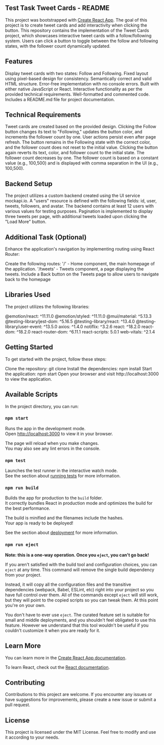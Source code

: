 ## Test Task Tweet Cards - README

This project was bootstrapped with [Create React App](https://github.com/facebook/create-react-app).
The goal of this project is to create tweet cards and add interactivity when clicking the button.
This repository contains the implementation of the Tweet Cards project, which showcases interactive tweet cards with a follow/following system. Users can click a button to toggle between the follow and following states, with the follower count dynamically updated.

## Features

Display tweet cards with two states: Follow and Following.
Fixed layout using pixel-based design for consistency.
Semantically correct and valid HTML structure.
Error-free implementation with no console errors.
Built with either native JavaScript or React.
Interactive functionality as per the provided technical requirements.
Well-formatted and commented code.
Includes a README.md file for project documentation.

## Technical Requirements

Tweet cards are created based on the provided design.
Clicking the Follow button changes its text to "Following," updates the button color, and increments the follower count by one.
User actions persist even after page refresh. The button remains in the Following state with the correct color, and the follower count does not reset to the initial value.
Clicking the button again reverts its text, color, and follower count to the initial state. The follower count decreases by one.
The follower count is based on a constant value (e.g., 100,500) and is displayed with comma separation in the UI (e.g., 100,500).

## Backend Setup

The project utilizes a custom backend created using the UI service mockapi.io.
A "users" resource is defined with the following fields: id, user, tweets, followers, and avatar.
The backend contains at least 12 users with various values for testing purposes.
Pagination is implemented to display three tweets per page, with additional tweets loaded upon clicking the "Load More" button.

## Additional Task (Optional)

Enhance the application's navigation by implementing routing using React Router:

Create the following routes:
'/' - Home component, the main homepage of the application.
'/tweets' - Tweets component, a page displaying the tweets.
Include a Back button on the Tweets page to allow users to navigate back to the homepage

## Libraries Used

The project utilizes the following libraries:

@emotion/react: ^11.11.0
@emotion/styled: ^11.11.0
@mui/material: ^5.13.3
@testing-library/jest-dom: ^5.16.5
@testing-library/react: ^13.4.0
@testing-library/user-event: ^13.5.0
axios: ^1.4.0
notiflix: ^3.2.6
react: ^18.2.0
react-dom: ^18.2.0
react-router-dom: ^6.11.1
react-scripts: 5.0.1
web-vitals: ^2.1.4

## Getting Started

To get started with the project, follow these steps:

Clone the repository: git clone <repository-url>
Install the dependencies: npm install
Start the application: npm start
Open your browser and visit http://localhost:3000 to view the application.

## Available Scripts

In the project directory, you can run:

### `npm start`

Runs the app in the development mode.\
Open [http://localhost:3000](http://localhost:3000) to view it in your browser.

The page will reload when you make changes.\
You may also see any lint errors in the console.

### `npm test`

Launches the test runner in the interactive watch mode.\
See the section about [running tests](https://facebook.github.io/create-react-app/docs/running-tests) for more information.

### `npm run build`

Builds the app for production to the `build` folder.\
It correctly bundles React in production mode and optimizes the build for the best performance.

The build is minified and the filenames include the hashes.\
Your app is ready to be deployed!

See the section about [deployment](https://facebook.github.io/create-react-app/docs/deployment) for more information.

### `npm run eject`

**Note: this is a one-way operation. Once you `eject`, you can't go back!**

If you aren't satisfied with the build tool and configuration choices, you can `eject` at any time. This command will remove the single build dependency from your project.

Instead, it will copy all the configuration files and the transitive dependencies (webpack, Babel, ESLint, etc) right into your project so you have full control over them. All of the commands except `eject` will still work, but they will point to the copied scripts so you can tweak them. At this point you're on your own.

You don't have to ever use `eject`. The curated feature set is suitable for small and middle deployments, and you shouldn't feel obligated to use this feature. However we understand that this tool wouldn't be useful if you couldn't customize it when you are ready for it.

## Learn More

You can learn more in the [Create React App documentation](https://facebook.github.io/create-react-app/docs/getting-started).

To learn React, check out the [React documentation](https://reactjs.org/).

## Contributing

Contributions to this project are welcome. If you encounter any issues or have suggestions for improvements, please create a new issue or submit a pull request.

## License

This project is licensed under the MIT License. Feel free to modify and use it according to your needs.
